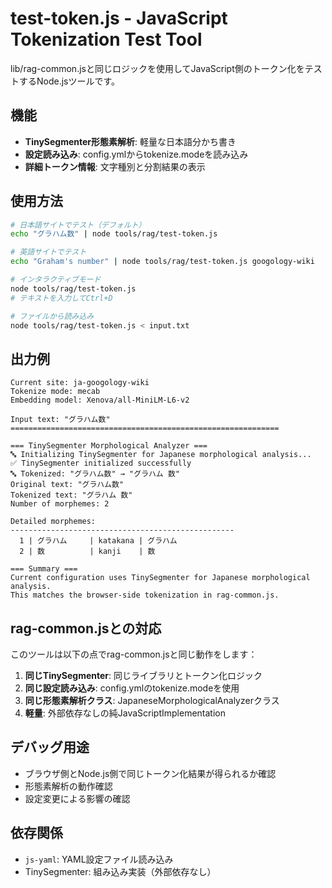 # test-token.js - JavaScript Tokenization Test Tool

lib/rag-common.jsと同じロジックを使用してJavaScript側のトークン化をテストするNode.jsツールです。

## 機能

- **TinySegmenter形態素解析**: 軽量な日本語分かち書き
- **設定読み込み**: config.ymlからtokenize.modeを読み込み
- **詳細トークン情報**: 文字種別と分割結果の表示

## 使用方法

```bash
# 日本語サイトでテスト（デフォルト）
echo "グラハム数" | node tools/rag/test-token.js

# 英語サイトでテスト
echo "Graham's number" | node tools/rag/test-token.js googology-wiki

# インタラクティブモード
node tools/rag/test-token.js
# テキストを入力してCtrl+D

# ファイルから読み込み
node tools/rag/test-token.js < input.txt
```

## 出力例

```
Current site: ja-googology-wiki
Tokenize mode: mecab
Embedding model: Xenova/all-MiniLM-L6-v2

Input text: "グラハム数"
============================================================

=== TinySegmenter Morphological Analyzer ===
🔤 Initializing TinySegmenter for Japanese morphological analysis...
✅ TinySegmenter initialized successfully
🔤 Tokenized: "グラハム数" → "グラハム 数"
Original text: "グラハム数"
Tokenized text: "グラハム 数"
Number of morphemes: 2

Detailed morphemes:
--------------------------------------------------
  1 | グラハム     | katakana | グラハム
  2 | 数          | kanji    | 数

=== Summary ===
Current configuration uses TinySegmenter for Japanese morphological analysis.
This matches the browser-side tokenization in rag-common.js.
```

## rag-common.jsとの対応

このツールは以下の点でrag-common.jsと同じ動作をします：

1. **同じTinySegmenter**: 同じライブラリとトークン化ロジック
2. **同じ設定読み込み**: config.ymlのtokenize.modeを使用
3. **同じ形態素解析クラス**: JapaneseMorphologicalAnalyzerクラス
4. **軽量**: 外部依存なしの純JavaScriptImplementation

## デバッグ用途

- ブラウザ側とNode.js側で同じトークン化結果が得られるか確認
- 形態素解析の動作確認
- 設定変更による影響の確認

## 依存関係

- `js-yaml`: YAML設定ファイル読み込み
- TinySegmenter: 組み込み実装（外部依存なし）